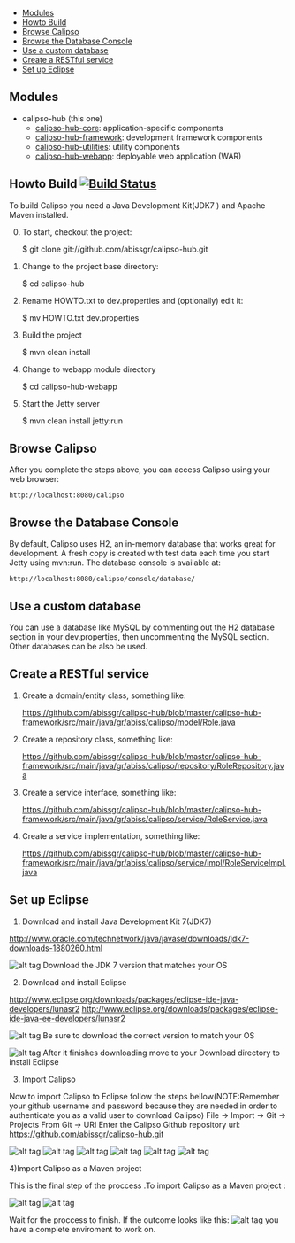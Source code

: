 
- [Modules](#modules)
- [Howto Build](#howto-build)
- [Browse Calipso](#browse-calipso)
- [Browse the Database Console](#browse-the-database-console)
- [Use a custom database](#use-a-custom-database)
- [Create a RESTful service](#create-a-service)
- [Set up Eclipse](#set-up-eclipse)

## Modules
- calipso-hub (this one)
    - [calipso-hub-core]: application-specific components
    - [calipso-hub-framework]: development framework components
    - [calipso-hub-utilities]: utility components
    - [calipso-hub-webapp]: deployable web application (WAR)

## Howto Build [![Build Status](https://travis-ci.org/abissgr/calipso-hub.png?branch=master)](https://travis-ci.org/abissgr/calipso-hub)

To build Calipso you need a Java Development Kit(JDK7 ) and Apache Maven installed. 

0) To start, checkout the project:

    $ git clone git://github.com/abissgr/calipso-hub.git

1) Change to the project base directory:

    $ cd calipso-hub

2) Rename HOWTO.txt to dev.properties and (optionally) edit it: 

    $ mv HOWTO.txt dev.properties

3) Build the project 

    $ mvn clean install

4) Change to webapp module directory 

    $ cd calipso-hub-webapp

5) Start the Jetty server 

    $ mvn clean install jetty:run
    
## Browse Calipso

After you complete the steps above, you can access Calipso using your web browser: 

    http://localhost:8080/calipso
    
## Browse the Database Console 

By default, Calipso uses H2, an in-memory database that works great for development.
A fresh copy is created with test data each time you start Jetty using mvn:run. 
The database console is available at: 

	http://localhost:8080/calipso/console/database/
	

## Use a custom database 

You can use a database like MySQL by commenting out the H2 database section in your dev.properties, 
then uncommenting the MySQL section. Other databases can be also be used.  
    

## Create a RESTful service

1) Create a domain/entity class, something like:

    https://github.com/abissgr/calipso-hub/blob/master/calipso-hub-framework/src/main/java/gr/abiss/calipso/model/Role.java

2) Create a repository class, something like:

    https://github.com/abissgr/calipso-hub/blob/master/calipso-hub-framework/src/main/java/gr/abiss/calipso/repository/RoleRepository.java
    
3) Create a service interface, something like:

    https://github.com/abissgr/calipso-hub/blob/master/calipso-hub-framework/src/main/java/gr/abiss/calipso/service/RoleService.java    
    
   
4) Create a service implementation, something like:

    https://github.com/abissgr/calipso-hub/blob/master/calipso-hub-framework/src/main/java/gr/abiss/calipso/service/impl/RoleServiceImpl.java

[calipso-hub-core]:calipso-hub-core
[calipso-hub-framework]:calipso-hub-framework
[calipso-hub-utilities]:calipso-hub-utilities
[calipso-hub-webapp]:calipso-hub-webapp

## Set up Eclipse

1) Download and install Java Development Kit 7(JDK7)

http://www.oracle.com/technetwork/java/javase/downloads/jdk7-downloads-1880260.html


![alt tag](https://github.com/abissgr/calipso-hub/blob/master/src/main/site/img/devtutorial/jdkdownload.png)
Download the JDK 7 version that matches your OS

2) Download and install Eclipse

http://www.eclipse.org/downloads/packages/eclipse-ide-java-developers/lunasr2
http://www.eclipse.org/downloads/packages/eclipse-ide-java-ee-developers/lunasr2

![alt tag](https://github.com/abissgr/calipso-hub/blob/master/src/main/site/img/devtutorial/eclipsedownload1.png)
Be sure to download the correct version to match your OS

![alt tag](https://github.com/abissgr/calipso-hub/blob/master/src/main/site/img/devtutorial/eclipsedownload2.png)
After it finishes downloading move to your Download directory to install Eclipse

3) Import Calipso

Now to import Calipso to Eclipse follow the steps bellow(NOTE:Remember your github username and password because they are needed in order to authenticate you as a valid user to download Calipso)
File -> Import -> Git -> Projects From Git -> URI
Enter the Calipso Github repository url: https://github.com/abissgr/calipso-hub.git

![alt tag](https://github.com/abissgr/calipso-hub/blob/master/src/main/site/img/devtutorial/eclipseimport1.png)
![alt tag](https://github.com/abissgr/calipso-hub/blob/master/src/main/site/img/devtutorial/eclipseimport2.png)
![alt tag](https://github.com/abissgr/calipso-hub/blob/master/src/main/site/img/devtutorial/eclipseimport3.png)
![alt tag](https://github.com/abissgr/calipso-hub/blob/master/src/main/site/img/devtutorial/eclipseimport4.png)
![alt tag](https://github.com/abissgr/calipso-hub/blob/master/src/main/site/img/devtutorial/eclipseimport5.png)
![alt tag](https://github.com/abissgr/calipso-hub/blob/master/src/main/site/img/devtutorial/eclipseimport6.png)

4)Import Calipso as a Maven project

This is the final step of the proccess .To import Calipso as a Maven project : 

![alt tag](https://github.com/abissgr/calipso-hub/blob/master/src/main/site/img/devtutorial/mavenimport.png)
![alt tag](https://github.com/abissgr/calipso-hub/blob/master/src/main/site/img/devtutorial/mavenimport2.png)

Wait for the proccess to finish. If the outcome looks like this:
![alt tag](https://github.com/abissgr/calipso-hub/blob/master/src/main/site/img/devtutorial/final.png)
you have a complete enviroment to work on.
